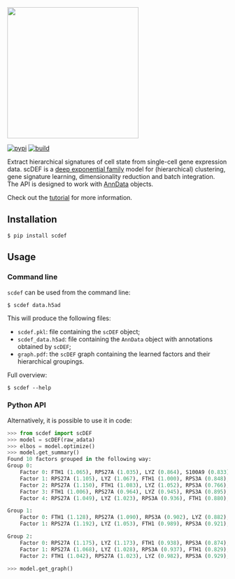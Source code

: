 <div align="left">
  <img src="https://github.com/pedrofale/scDEF/raw/main/figures/scdef.png", width="300px">
</div>
<p></p>

[![pypi](https://img.shields.io/pypi/v/scdef.svg?style=flat)](https://pypi.python.org/pypi/scdef)
[![build](https://github.com/pedrofale/scdef/actions/workflows/main.yaml/badge.svg)](https://github.com/pedrofale/scDEF/actions/workflows/main.yaml)

Extract hierarchical signatures of cell state from single-cell gene expression data.
scDEF is a [deep exponential family](https://proceedings.mlr.press/v38/ranganath15.html) model for (hierarchical) clustering, gene signature learning, dimensionality reduction and batch integration.
The API is designed to work with [AnnData](https://anndata.readthedocs.io/en/latest/) objects.

Check out the [tutorial](https://github.com/pedrofale/scDEF/blob/main/notebooks/tutorial.ipynb) for more information.

## Installation
```
$ pip install scdef
```

## Usage
### Command line
`scdef` can be used from the command line:
```
$ scdef data.h5ad
```
This will produce the following files:
* `scdef.pkl`: file containing the `scDEF` object;
* `scdef_data.h5ad`: file containing the `AnnData` object with annotations obtained by `scDEF`;
* `graph.pdf`: the `scDEF` graph containing the learned factors and their hierarchical groupings.

Full overview:
```
$ scdef --help
```

### Python API
Alternatively, it is possible to use it in code:
```python
>>> from scdef import scDEF
>>> model = scDEF(raw_adata)
>>> elbos = model.optimize()
>>> model.get_summary()
Found 10 factors grouped in the following way:
Group 0:
    Factor 0: FTH1 (1.065), RPS27A (1.035), LYZ (0.864), S100A9 (0.833), CD74 (0.752)
    Factor 1: RPS27A (1.105), LYZ (1.067), FTH1 (1.000), RPS3A (0.848), CD74 (0.717)
    Factor 2: RPS27A (1.150), FTH1 (1.083), LYZ (1.052), RPS3A (0.766), S100A9 (0.731)
    Factor 3: FTH1 (1.006), RPS27A (0.964), LYZ (0.945), RPS3A (0.895), S100A9 (0.749)
    Factor 4: RPS27A (1.049), LYZ (1.023), RPS3A (0.936), FTH1 (0.880), S100A9 (0.830)

Group 1:
    Factor 0: FTH1 (1.128), RPS27A (1.090), RPS3A (0.902), LYZ (0.882), S100A9 (0.775)
    Factor 1: RPS27A (1.192), LYZ (1.053), FTH1 (0.989), RPS3A (0.921), HLA-DRA (0.837)

Group 2:
    Factor 0: RPS27A (1.175), LYZ (1.173), FTH1 (0.938), RPS3A (0.874), S100A9 (0.750)
    Factor 1: RPS27A (1.068), LYZ (1.028), RPS3A (0.937), FTH1 (0.829), S100A9 (0.813)
    Factor 2: FTH1 (1.042), RPS27A (1.023), LYZ (0.982), RPS3A (0.929), CD74 (0.774)

>>> model.get_graph()
```
